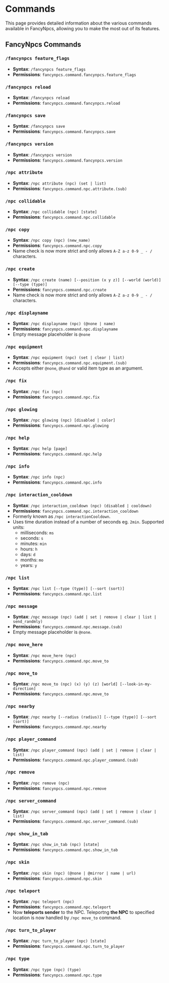 # Commands

This page provides detailed information about the various commands available in FancyNpcs, allowing you to make the
most out of its features.

## FancyNpcs Commands

### `/fancynpcs feature_flags`

- **Syntax**:  `/fancynpcs feature_flags`
- **Permissions**: `fancynpcs.command.fancynpcs.feature_flags`

### `/fancynpcs reload`

- **Syntax**:  `/fancynpcs reload`
- **Permissions**: `fancynpcs.command.fancynpcs.reload`

### `/fancynpcs save`

- **Syntax**:  `/fancynpcs save`
- **Permissions**: `fancynpcs.command.fancynpcs.save`

### `/fancynpcs version`

- **Syntax**:  `/fancynpcs version`
- **Permissions**: `fancynpcs.command.fancynpcs.version`

### `/npc attribute`

- **Syntax**:  `/npc attribute (npc) (set | list)`
- **Permissions**: `fancynpcs.command.npc.attribute.(sub)`

### `/npc collidable`

- **Syntax**:  `/npc collidable (npc) [state]`
- **Permissions**: `fancynpcs.command.npc.collidable`

### `/npc copy`

- **Syntax**: `/npc copy (npc) (new_name)`
- **Permissions**: `fancynpcs.command.npc.copy`
- Name check is now more strict and only allows `A-Z a-z 0-9 _ - /` characters.

### `/npc create`

- **Syntax**: `/npc create (name) [--position (x y z)] [--world (world)] [--type (type)]`
- **Permissions**: `fancynpcs.command.npc.create`
- Name check is now more strict and only allows `A-Z a-z 0-9 _ - /` characters.

### `/npc displayname`

- **Syntax**:  `/npc displayname (npc) (@none | name)`
- **Permissions**: `fancynpcs.command.npc.displayname`
- Empty message placeholder is `@none`

### `/npc equipment`

- **Syntax**: `/npc equipment (npc) (set | clear | list)`
- **Permissions**: `fancynpcs.command.npc.equipment.(sub)`
- Accepts either `@none`, `@hand` or valid item type as an argument.

### `/npc fix`

- **Syntax**:  `/npc fix (npc)`
- **Permissions**: `fancynpcs.command.npc.fix`

### `/npc glowing`

- **Syntax**:  `/npc glowing (npc) [disabled | color]`
- **Permissions**: `fancynpcs.command.npc.glowing`

### `/npc help`

- **Syntax**:  `/npc help [page]`
- **Permissions**: `fancynpcs.command.npc.help`

### `/npc info`

- **Syntax**:  `/npc info (npc)`
- **Permissions**: `fancynpcs.command.npc.info`

### `/npc interaction_cooldown`

- **Syntax**:  `/npc interaction_cooldown (npc) (disabled | cooldown)`
- **Permissions**: `fancynpcs.command.npc.interaction_cooldown`
- Formerly known as `/npc interactionCooldown`.
- Uses time duration instead of a number of seconds eg. `2min`. Supported units:
    - milliseconds: `ms`
    - seconds: `s`
    - minutes: `min`
    - hours: `h`
    - days: `d`
    - months: `mo`
    - years: `y`

### `/npc list`

- **Syntax**:  `/npc list [--type (type)] [--sort (sort)]`
- **Permissions**: `fancynpcs.command.npc.list`

### `/npc message`

- **Syntax**: `/npc message (npc) (add | set | remove | clear | list | send_randmly)`
- **Permissions**: `fancynpcs.command.npc.message.(sub)`
- Empty message placeholder is `@none`.

### `/npc move_here`

- **Syntax**:  `/npc move_here (npc)`
- **Permissions**: `fancynpcs.command.npc.move_to`

### `/npc move_to`

- **Syntax**:  `/npc move_to (npc) (x) (y) (z) [world] [--look-in-my-direction]`
- **Permissions**: `fancynpcs.command.npc.move_to`

### `/npc nearby`

- **Syntax**:  `/npc nearby [--radius (radius)] [--type (type)] [--sort (sort)]`
- **Permissions**: `fancynpcs.command.npc.nearby`

### `/npc player_command`

- **Syntax**: `/npc player_command (npc) (add | set | remove | clear | list)`
- **Permissions**: `fancynpcs.command.npc.player_command.(sub)`

### `/npc remove`

- **Syntax**: `/npc remove (npc)`
- **Permissions**: `fancynpcs.command.npc.remove`

### `/npc server_command`

- **Syntax**: `/npc server_command (npc) (add | set | remove | clear | list)`
- **Permissions**: `fancynpcs.command.npc.server_command.(sub)`

### `/npc show_in_tab`

- **Syntax**:  `/npc show_in_tab (npc) [state]`
- **Permissions**: `fancynpcs.command.npc.show_in_tab`

### `/npc skin`

- **Syntax**:  `/npc skin (npc) (@none | @mirror | name | url)`
- **Permissions**: `fancynpcs.command.npc.skin`

### `/npc teleport`

- **Syntax**:  `/npc teleport (npc)`
- **Permissions**: `fancynpcs.command.npc.teleport`
- Now **teleports sender** to the NPC. Teleportng **the NPC** to specified location is now handled by `/npc move_to`
  command.

### `/npc turn_to_player`

- **Syntax**:  `/npc turn_to_player (npc) [state]`
- **Permissions**: `fancynpcs.command.npc.turn_to_player`

### `/npc type`

- **Syntax**:  `/npc type (npc) (type)`
- **Permissions**: `fancynpcs.command.npc.type`
